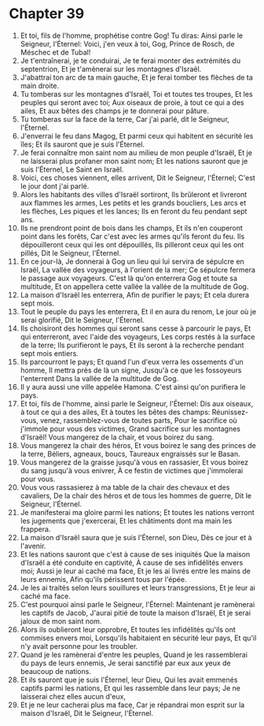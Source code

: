 # Chapter 39

1. Et toi, fils de l'homme, prophétise contre Gog! Tu diras: Ainsi parle le Seigneur, l'Éternel: Voici, j'en veux à toi, Gog, Prince de Rosch, de Méschec et de Tubal!
2. Je t'entraînerai, je te conduirai, Je te ferai monter des extrémités du septentrion, Et je t'amènerai sur les montagnes d'Israël.
3. J'abattrai ton arc de ta main gauche, Et je ferai tomber tes flèches de ta main droite.
4. Tu tomberas sur les montagnes d'Israël, Toi et toutes tes troupes, Et les peuples qui seront avec toi; Aux oiseaux de proie, à tout ce qui a des ailes, Et aux bêtes des champs je te donnerai pour pâture.
5. Tu tomberas sur la face de la terre, Car j'ai parlé, dit le Seigneur, l'Éternel.
6. J'enverrai le feu dans Magog, Et parmi ceux qui habitent en sécurité les îles; Et ils sauront que je suis l'Éternel.
7. Je ferai connaître mon saint nom au milieu de mon peuple d'Israël, Et je ne laisserai plus profaner mon saint nom; Et les nations sauront que je suis l'Éternel, Le Saint en Israël.
8. Voici, ces choses viennent, elles arrivent, Dit le Seigneur, l'Éternel; C'est le jour dont j'ai parlé.
9. Alors les habitants des villes d'Israël sortiront, Ils brûleront et livreront aux flammes les armes, Les petits et les grands boucliers, Les arcs et les flèches, Les piques et les lances; Ils en feront du feu pendant sept ans.
10. Ils ne prendront point de bois dans les champs, Et ils n'en couperont point dans les forêts, Car c'est avec les armes qu'ils feront du feu. Ils dépouilleront ceux qui les ont dépouillés, Ils pilleront ceux qui les ont pillés, Dit le Seigneur, l'Éternel.
11. En ce jour-là, Je donnerai à Gog un lieu qui lui servira de sépulcre en Israël, La vallée des voyageurs, à l'orient de la mer; Ce sépulcre fermera le passage aux voyageurs. C'est là qu'on enterrera Gog et toute sa multitude, Et on appellera cette vallée la vallée de la multitude de Gog.
12. La maison d'Israël les enterrera, Afin de purifier le pays; Et cela durera sept mois.
13. Tout le peuple du pays les enterrera, Et il en aura du renom, Le jour où je serai glorifié, Dit le Seigneur, l'Éternel.
14. Ils choisiront des hommes qui seront sans cesse à parcourir le pays, Et qui enterreront, avec l'aide des voyageurs, Les corps restés à la surface de la terre; Ils purifieront le pays, Et ils seront à la recherche pendant sept mois entiers.
15. Ils parcourront le pays; Et quand l'un d'eux verra les ossements d'un homme, Il mettra près de là un signe, Jusqu'à ce que les fossoyeurs l'enterrent Dans la vallée de la multitude de Gog.
16. Il y aura aussi une ville appelée Hamona. C'est ainsi qu'on purifiera le pays.
17. Et toi, fils de l'homme, ainsi parle le Seigneur, l'Éternel: Dis aux oiseaux, à tout ce qui a des ailes, Et à toutes les bêtes des champs: Réunissez-vous, venez, rassemblez-vous de toutes parts, Pour le sacrifice où j'immole pour vous des victimes, Grand sacrifice sur les montagnes d'Israël! Vous mangerez de la chair, et vous boirez du sang.
18. Vous mangerez la chair des héros, Et vous boirez le sang des princes de la terre, Béliers, agneaux, boucs, Taureaux engraissés sur le Basan.
19. Vous mangerez de la graisse jusqu'à vous en rassasier, Et vous boirez du sang jusqu'à vous enivrer, À ce festin de victimes que j'immolerai pour vous.
20. Vous vous rassasierez à ma table de la chair des chevaux et des cavaliers, De la chair des héros et de tous les hommes de guerre, Dit le Seigneur, l'Éternel.
21. Je manifesterai ma gloire parmi les nations; Et toutes les nations verront les jugements que j'exercerai, Et les châtiments dont ma main les frappera.
22. La maison d'Israël saura que je suis l'Éternel, son Dieu, Dès ce jour et à l'avenir.
23. Et les nations sauront que c'est à cause de ses iniquités Que la maison d'Israël a été conduite en captivité, À cause de ses infidélités envers moi; Aussi je leur ai caché ma face, Et je les ai livrés entre les mains de leurs ennemis, Afin qu'ils périssent tous par l'épée.
24. Je les ai traités selon leurs souillures et leurs transgressions, Et je leur ai caché ma face.
25. C'est pourquoi ainsi parle le Seigneur, l'Éternel: Maintenant je ramènerai les captifs de Jacob, J'aurai pitié de toute la maison d'Israël, Et je serai jaloux de mon saint nom.
26. Alors ils oublieront leur opprobre, Et toutes les infidélités qu'ils ont commises envers moi, Lorsqu'ils habitaient en sécurité leur pays, Et qu'il n'y avait personne pour les troubler.
27. Quand je les ramènerai d'entre les peuples, Quand je les rassemblerai du pays de leurs ennemis, Je serai sanctifié par eux aux yeux de beaucoup de nations.
28. Et ils sauront que je suis l'Éternel, leur Dieu, Qui les avait emmenés captifs parmi les nations, Et qui les rassemble dans leur pays; Je ne laisserai chez elles aucun d'eux,
29. Et je ne leur cacherai plus ma face, Car je répandrai mon esprit sur la maison d'Israël, Dit le Seigneur, l'Éternel.

